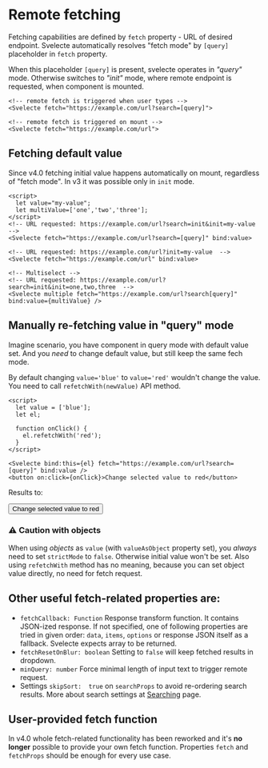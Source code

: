 <script>
import Svelecte from "$lib/Svelecte.svelte";
import { dataset } from './../data.js';

  let parentValue = $state(null);
  let value;

  let refetchValue = $state('blue');
  let refetcher;

  function onClick() {
    refetcher.refetchWith('red');
  }

  let parentOptions = [
    { id: 'colors', text: 'Colors'},
    { id: 'countries', text: 'Countries' },
    { id: 'countryGroups', text: 'Country Groups' },
  ];

  let childPlaceholder = $derived.by(()=>(parentValue? 'Now you can start searching' : 'Pick parent first'));
</script>

# Remote fetching

Fetching capabilities are defined by `fetch` property - URL of desired endpoint. Svelecte automatically
resolves "fetch mode" by `[query]` placeholder in `fetch` property.

When this placeholder `[query]` is present, svelecte operates in _"query"_ mode. Otherwise switches to _"init"_ mode,
where remote endpoint is requested, when component is mounted.

```svelte
<!-- remote fetch is triggered when user types -->
<Svelecte fetch="https://example.com/url?search=[query]">

<!-- remote fetch is triggered on mount -->
<Svelecte fetch="https://example.com/url">
```

## Fetching default value

Since v4.0 fetching initial value happens automatically on mount, regardless of "fetch mode". In v3 it was possible only
in `init` mode.

```svelte
<script>
  let value="my-value";
  let multiValue=['one','two','three'];
</script>
<!-- URL requested: https://example.com/url?search=init&init=my-value  -->
<Svelecte fetch="https://example.com/url?search=[query]" bind:value>

<!-- URL requested: https://example.com/url?init=my-value  -->
<Svelecte fetch="https://example.com/url" bind:value>

<!-- Multiselect -->
<!-- URL requested: https://example.com/url?search=init&init=one,two,three  -->
<Svelecte multiple fetch="https://example.com/url?search[query]" bind:value={multiValue} />
```

## Manually re-fetching value in "query" mode

Imagine scenario, you have component in query mode with default value set. And you _need_ to change default value, but
still keep the same fech mode.

By default changing `value='blue'` to `value='red'` wouldn't change the value. You need to call `refetchWith(newValue)` API method.

```svelte
<script>
  let value = ['blue'];
  let el;

  function onClick() {
    el.refetchWith('red');
  }
</script>

<Svelecte bind:this={el} fetch="https://example.com/url?search=[query]" bind:value />
<button on:click={onClick}>Change selected value to red</button>
```

Results to:

<Svelecte fetch="/api/colors?query=[query]" bind:value={refetchValue} bind:this={refetcher} />
<button class="btn" on:click={onClick}>Change selected value to red</button>

### ⚠️ Caution with objects

When using _objects_ as `value` (with `valueAsObject` property set), you _always_ need to set `strictMode` to `false`.
Otherwise initial value won't be set. Also using `refetchWith` method has no meaning, because you can set object value
directly, no need for fetch request.

## Other useful fetch-related properties are:

- `fetchCallback: Function` Response transform function. It contains JSON-ized response. If not specified, one of following properties are tried in given order: `data`, `items`, `options` or response JSON itself as a fallback. Svelecte expects array to be returned.
- `fetchResetOnBlur: boolean` Setting to `false` will keep fetched results in dropdown.
- `minQuery: number` Force minimal length of input text to trigger remote request.
- Settings `skipSort:  true` on `searchProps` to avoid re-ordering search results. More about search settings at [Searching](/searching) page.

## User-provided fetch function

In v4.0 whole fetch-related functionality has been reworked and it's **no longer** possible to provide your own
fetch function. Properties `fetch` and `fetchProps` should be enough for every use case.
